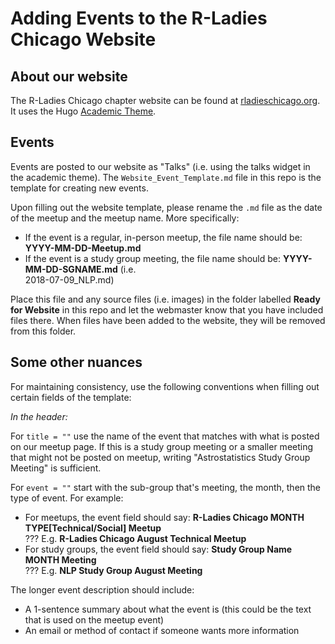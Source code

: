
# Adding Events to the R-Ladies Chicago Website
    
## About our website  
  
The R-Ladies Chicago chapter website can be found at [rladieschicago.org](https://rladieschicago.org/). It uses the Hugo [Academic Theme](https://sourcethemes.com/academic/).  
  
  
## Events  
  
Events are posted to our website as "Talks" (i.e. using the talks widget in the academic theme). The `Website_Event_Template.md` file in this repo is the template for creating new events.   
  
Upon filling out the website template, please rename the `.md` file as the date of the meetup and the meetup name. More specifically:  
  
* If the event is a regular, in-person meetup, the file name should be: **YYYY-MM-DD-Meetup.md**   
* If the event is a study group meeting, the file name should be: **YYYY-MM-DD-SGNAME.md** (i.e.   
  2018-07-09_NLP.md)  
  
Place this file and any source files (i.e. images) in the folder labelled **Ready for Website** in this repo and let the webmaster know that you have included files there. When files have been added to the website, they will be removed from this folder.    
   
   
## Some other nuances  
  
For maintaining consistency, use the following conventions when filling out certain fields of the template:  
  
*In the header:*  
  
For `title = ""` use the name of the event that matches with what is posted on our meetup page. If this is a study group meeting or a smaller meeting that might not be posted on meetup, writing "Astrostatistics Study Group Meeting" is sufficient.  
  
For `event = ""` start with the sub-group that's meeting, the month, then the type of event. For example:  
  
* For meetups, the event field should say: **R-Ladies Chicago MONTH TYPE[Technical/Social] Meetup**  
??? E.g. **R-Ladies Chicago August Technical Meetup**  
* For study groups, the event field should say: **Study Group Name MONTH Meeting**   
??? E.g. **NLP Study Group August Meeting**  
  

The longer event description should include:  
  
* A 1-sentence summary about what the event is (this could be the text that is used on the meetup event)  
* An email or method of contact if someone wants more information  
  
 

  
  
